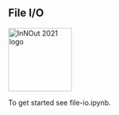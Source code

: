 File I/O
-------

<a title="The original uploader was Fryboy Editor at English Wikipedia., Public domain, via Wikimedia Commons" href="https://commons.wikimedia.org/wiki/File:InNOut_2021_logo.svg"><img width="128" alt="InNOut 2021 logo" src="https://upload.wikimedia.org/wikipedia/commons/thumb/8/8c/InNOut_2021_logo.svg/128px-InNOut_2021_logo.svg.png?20211231171307"></a>

To get started see file-io.ipynb.
